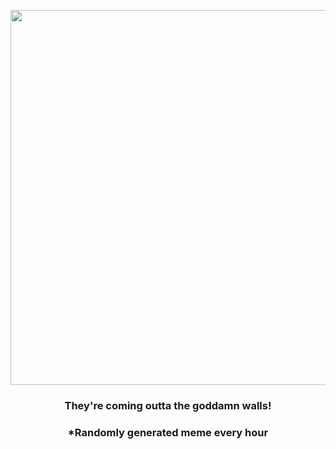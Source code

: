 <p align="center">
        <img src="https://i.redd.it/dq0mfyghpul91.gif" width="600" height="600">
        </p>
        <h3 align="center">They're coming outta the goddamn walls!</h3>
        <h3 align="center">*Randomly generated meme every hour</h3>
    